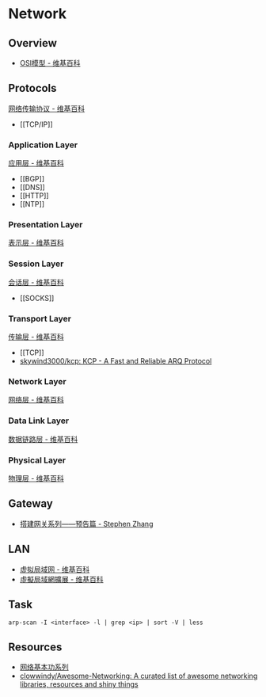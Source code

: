 # Network

## Overview

- [OSI模型 - 维基百科](https://zh.wikipedia.org/wiki/OSI%E6%A8%A1%E5%9E%8B)

## Protocols

[网络传输协议 - 维基百科](https://zh.wikipedia.org/wiki/%E7%BD%91%E7%BB%9C%E4%BC%A0%E8%BE%93%E5%8D%8F%E8%AE%AE)

- [[TCP/IP]]

### Application Layer

[应用层 - 维基百科](https://zh.wikipedia.org/wiki/%E5%BA%94%E7%94%A8%E5%B1%82)

- [[BGP]]
- [[DNS]]
- [[HTTP]]
- [[NTP]]

### Presentation Layer

[表示层 - 维基百科](https://zh.wikipedia.org/wiki/%E8%A1%A8%E7%A4%BA%E5%B1%82)

### Session Layer

[会话层 - 维基百科](https://zh.wikipedia.org/wiki/%E4%BC%9A%E8%AF%9D%E5%B1%82)

- [[SOCKS]]

### Transport Layer

[传输层 - 维基百科](https://zh.wikipedia.org/wiki/%E4%BC%A0%E8%BE%93%E5%B1%82)

- [[TCP]]
- [skywind3000/kcp: KCP - A Fast and Reliable ARQ Protocol](https://github.com/skywind3000/kcp)

### Network Layer

[网络层 - 维基百科](https://zh.wikipedia.org/wiki/%E7%BD%91%E7%BB%9C%E5%B1%82)

### Data Link Layer

[数据链路层 - 维基百科](https://zh.wikipedia.org/wiki/%E6%95%B0%E6%8D%AE%E9%93%BE%E8%B7%AF%E5%B1%82)

### Physical Layer

[物理层 - 维基百科](https://zh.wikipedia.org/wiki/%E7%89%A9%E7%90%86%E5%B1%82)

## Gateway

- [搭建网关系列——预告篇 - Stephen Zhang](https://onebitbug.me/2014/05/28/building-a-gateway/)

## LAN

- [虚拟局域网 - 维基百科](https://zh.wikipedia.org/wiki/%E8%99%9A%E6%8B%9F%E5%B1%80%E5%9F%9F%E7%BD%91)
- [虛擬局域網擴展 - 维基百科](https://zh.wikipedia.org/wiki/%E8%99%9B%E6%93%AC%E5%B1%80%E5%9F%9F%E7%B6%B2%E6%93%B4%E5%B1%95)

## Task

    arp-scan -I <interface> -l | grep <ip> | sort -V | less

## Resources

- [网络基本功系列](https://wizardforcel.gitbooks.io/network-basic/content/)
- [clowwindy/Awesome-Networking: A curated list of awesome networking libraries, resources and shiny things](https://github.com/clowwindy/Awesome-Networking)
